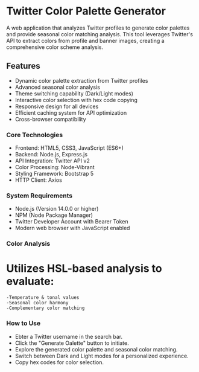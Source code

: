 # Twitter Color Palette Generator

A web application that analyzes Twitter profiles to generate color palettes and provide seasonal color matching analysis. This tool leverages Twitter's API to extract colors from profile and banner images, creating a comprehensive color scheme analysis.

## Features

- Dynamic color palette extraction from Twitter profiles
- Advanced seasonal color analysis
- Theme switching capability (Dark/Light modes)
- Interactive color selection with hex code copying
- Responsive design for all devices
- Efficient caching system for API optimization
- Cross-browser compatibility

### Core Technologies
- Frontend: HTML5, CSS3, JavaScript (ES6+)
- Backend: Node.js, Express.js
- API Integration: Twitter API v2
- Color Processing: Node-Vibrant
- Styling Framework: Bootstrap 5
- HTTP Client: Axios

### System Requirements
- Node.js (Version 14.0.0 or higher)
- NPM (Node Package Manager)
- Twitter Developer Account with Bearer Token
- Modern web browser with JavaScript enabled

### Color Analysis
# Utilizes HSL-based analysis to evaluate:

    -Temperature & tonal values
    -Seasonal color harmony
    -Complementary color matching

### How to Use
- Ebter a Twitter username in the search bar.
- Click the "Generate Oalette" button to initiate.
- Explore the generated color palette and seasonal color matching.
- Switch between Dark and Light modes for a personalized experience.
- Copy hex codes for color selection.
